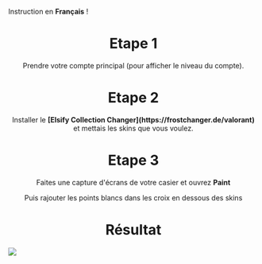 
Instruction en **Français** !

<h1 align="center">Etape 1</h1>
<div align="center">
  <p>Prendre votre compte principal (pour afficher le niveau du compte).</p>
</div>

<h1 align="center">Etape 2</h1>
<div align="center">
  <p>Installer le <b>[Elsify Collection Changer](https://frostchanger.de/valorant)</b> et mettais les skins que vous voulez.</p>
</div>

<h1 align="center">Etape 3</h1>
<div align="center">
  <p>Faites une capture d'écrans de votre casier et ouvrez <b>Paint</b></p>
  <p>Puis rajouter les points blancs dans les croix en dessous des skins</p>
</div>

<h1 align="center">Résultat</h1>
<img align="center" src="https://cdn.discordapp.com/attachments/967506162863976488/987239112341868564/unknown-1.jpg">

